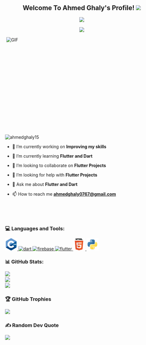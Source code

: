 <h2 align="center">Welcome To Ahmed Ghaly's Profile!
  <img src="https://media.giphy.com/media/hvRJCLFzcasrR4ia7z/giphy.gif" width="28">
</h2>

<!-- <h3 align="center">A Mobile Application Developer With A Passion For Cross-Platform Development Using Flutter</h3>
 -->
 
<p align="center">
  <a href="https://github.com/DenverCoder1/readme-typing-svg"><img src="https://readme-typing-svg.herokuapp.com/?lines=Mobile%20Application%20Developer%20With%20A%20Passion%20For;Always%20Learning%20New%20Things&font=Fira%20Code&center=true&width=1000&height=45&color=f75c7e&vCenter=true&size=22"></a>
</p> 

<p align="center">
  <a href="https://github.com/DenverCoder1/readme-typing-svg"><img src="https://readme-typing-svg.herokuapp.com/?lines=Cross-Platform%20Development%20Using%20Flutter;Improve%20Constantly,%20Code%20Better&font=Fira%20Code&center=true&width=1000&height=45&color=f75c7e&vCenter=true&size=22"></a>
</p> 



 <img align="right" alt="GIF" src="https://cdn.dribbble.com/users/1292677/screenshots/6139167/media/fcf7fd0c619bb87706533079240915f3.gif" width="500" height="320" />

<p align="left"> <img src="https://komarev.com/ghpvc/?username=ahmedghaly15&label=Profile%20views&color=0e75b6&style=flat" alt="ahmedghaly15" /> </p>

- 🔭 I’m currently working on **Improving my skills**

- 🌱 I’m currently learning **Flutter and Dart**

- 👯 I’m looking to collaborate on **Flutter Projects**

- 🤝 I’m looking for help with **Flutter Projects**

- 💬 Ask me about **Flutter and Dart**

- 📫 How to reach me **ahmedghaly0767@gmail.com**

<!-- - 📄 Know about my experiences [https://www.linkedin.com/in/ahmed-ghaly-130abb1b9/](https://www.linkedin.com/in/ahmed-ghaly-130abb1b9/) -->

<!-- - 👨‍💻 Check out my portfolio at https://ahmedghaly15.github.io/Portfolio-Website/ to see some of the projects I've worked on. -->

<br/>
<br/>
<br/>

### 💻 Languages and Tools:

<p align="left"> <a href="https://www.w3schools.com/cpp/" target="_blank" rel="noreferrer"> <img src="https://raw.githubusercontent.com/devicons/devicon/master/icons/cplusplus/cplusplus-original.svg" alt="cplusplus" width="40" height="40"/> </a> <a href="https://dart.dev" target="_blank" rel="noreferrer"> <img src="https://www.vectorlogo.zone/logos/dartlang/dartlang-icon.svg" alt="dart" width="40" height="40"/> </a> <a href="https://firebase.google.com/" target="_blank" rel="noreferrer"> <img src="https://www.vectorlogo.zone/logos/firebase/firebase-icon.svg" alt="firebase" width="40" height="40"/> </a> <a href="https://flutter.dev" target="_blank" rel="noreferrer"> <img src="https://www.vectorlogo.zone/logos/flutterio/flutterio-icon.svg" alt="flutter" width="40" height="40"/> </a> <a href="https://www.w3.org/html/" target="_blank" rel="noreferrer"> <img src="https://raw.githubusercontent.com/devicons/devicon/master/icons/html5/html5-original-wordmark.svg" alt="html5" width="40" height="40"/> </a> <a href="https://www.python.org" target="_blank" rel="noreferrer"> <img src="https://raw.githubusercontent.com/devicons/devicon/master/icons/python/python-original.svg" alt="python" width="40" height="40"/> </a> </p>


### 📊 GitHub Stats:
![](https://github-readme-stats.vercel.app/api?username=ahmedghaly15&theme=blue-green&hide_border=true&include_all_commits=true&count_private=false)<br/>
![](https://github-readme-streak-stats.herokuapp.com/?user=ahmedghaly15&theme=blue-green&hide_border=true)<br/>
![](https://github-readme-stats.vercel.app/api/top-langs/?username=ahmedghaly15&theme=blue-green&hide_border=true&include_all_commits=true&count_private=false&layout=compact)

### 🏆 GitHub Trophies
![](https://github-profile-trophy.vercel.app/?username=ahmedghaly15&theme=dracula&no-frame=true&no-bg=true&margin-w=4)

### ✍️ Random Dev Quote
![](https://quotes-github-readme.vercel.app/api?type=vetical&theme=radical)


